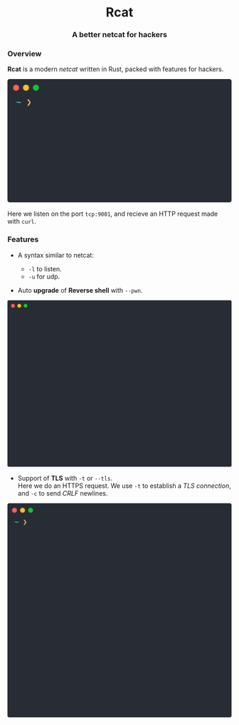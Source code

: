 <div align="center">

# Rcat
### A better netcat for hackers

</div>

### Overview

__Rcat__ is a modern _netcat_ written in Rust, packed with features for hackers.

<img src="images/rcat_curl.svg">

Here we listen on the port `tcp:9001`, and recieve an HTTP request made with `curl`.

### Features

* A syntax similar to netcat:
    - `-l` to listen.
    - `-u` for udp.

* Auto __upgrade__ of __Reverse shell__ with `--pwn`.
<img src="images/rcat_pwn.svg">

* Support of __TLS__ with `-t` or `--tls`.  
  Here we do an HTTPS request. We use `-t` to establish a _TLS connection_, and `-c` to send _CRLF_ newlines.
<img src="images/rcat_tls.svg">

